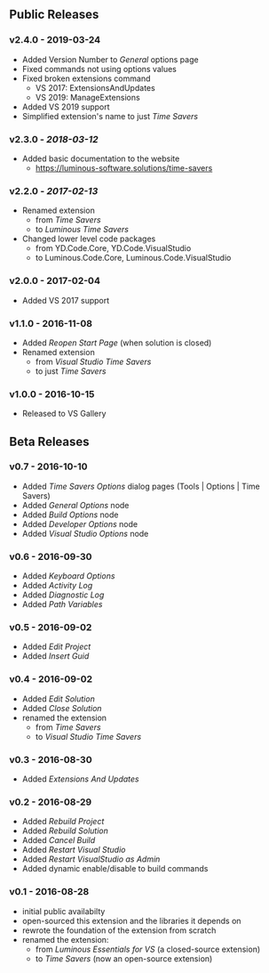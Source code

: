 ## Public Releases

### v2.4.0 - 2019-03-24
  - Added Version Number to *General* options page
  - Fixed commands not using options values
  - Fixed broken extensions command
      - VS 2017: ExtensionsAndUpdates
      - VS 2019: ManageExtensions
  - Added VS 2019 support
  - Simplified extension's name to just *Time Savers*

### v2.3.0 - _2018-03-12_
  - Added basic documentation to the website
    - https://luminous-software.solutions/time-savers

### v2.2.0 - _2017-02-13_
  - Renamed extension
    - from *Time Savers*
    - to *Luminous Time Savers*
  - Changed lower level code packages
    - from YD.Code.Core, YD.Code.VisualStudio
    - to Luminous.Code.Core, Luminous.Code.VisualStudio

### v2.0.0 - 2017-02-04
  - Added VS 2017 support

### v1.1.0 - 2016-11-08
  - Added *Reopen Start Page* (when solution is closed)
  - Renamed extension
      - from *Visual Studio Time Savers*
      - to just *Time Savers*

### v1.0.0 - 2016-10-15
  - Released to VS Gallery

## Beta Releases

### v0.7 - 2016-10-10
  - Added *Time Savers Options* dialog pages (Tools | Options | Time Savers)
  - Added *General Options* node
  - Added *Build Options* node
  - Added *Developer Options* node
  - Added *Visual Studio Options* node

### v0.6 - 2016-09-30
  - Added *Keyboard Options*
  - Added *Activity Log*
  - Added *Diagnostic Log*
  - Added *Path Variables*

### v0.5 - 2016-09-02
  - Added *Edit Project*
  - Added *Insert Guid*

### v0.4 - 2016-09-02
  - Added *Edit Solution*
  - Added *Close Solution*
  - renamed the extension
    - from *Time Savers*
    - to *Visual Studio Time Savers*

### v0.3 - 2016-08-30
  - Added *Extensions And Updates*

### v0.2 - 2016-08-29
  - Added *Rebuild Project*
  - Added *Rebuild Solution*
  - Added *Cancel Build*
  - Added *Restart Visual Studio*
  - Added *Restart VisualStudio as Admin*
  - Added dynamic enable/disable to build commands

### v0.1 - 2016-08-28
  - initial public availabilty
  - open-sourced this extension and the libraries it depends on
  - rewrote the foundation of the extension from scratch
  - renamed the extension:
    - from *Luminous Essentials for VS* (a closed-source extension)
    - to *Time Savers* (now an open-source extension)
